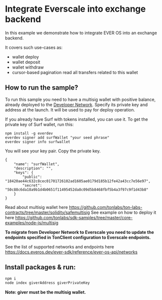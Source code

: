 # Integrate Everscale into exchange backend

In this example we demonstrate how to integrate EVER OS into an exchange backend.

It covers such use-cases as: 
- wallet deploy 
- wallet deposit
- wallet withdraw
- cursor-based pagination read all transfers related to this wallet

## How to run the sample?

To run this sample you need to have a multisig wallet with positive balance,
already deployed to the [Developer Network](https://docs.everos.dev/ever-sdk/reference/ever-os-api/networks). Specify its private key and address at the launch.
It will be used to pay for deploy operation. 

If you already have Surf with tokens installed, you can use it. 
To get the private key of Surf wallet, run this:

```
npm install -g everdev
everdev signer add surfWallet "your seed phrase"
everdev signer info surfwallet
```

You will see your key pair. Copy the private key. 
```
{
    "name": "surfWallet",
    "description": "",
    "keys": {
        "public": "18420ae44c632c8cec01701726102ad1605ae0179d185b12fe42a43cc7e56e97",
        "secret": "50c88c6da18a9b1d4b0651f11495452da8c09d5b8468fbf5b4a3f97c9f1d43b8"
    }
}
```

Read about multisig wallet here https://github.com/tonlabs/ton-labs-contracts/tree/master/solidity/safemultisig
See example on how to deploy it here https://github.com/tonlabs/sdk-samples/tree/master/core-examples/node-js/multisig

**To migrate from Developer Network to Everscale you need to update the endpoints specified in TonClient configuration
to Everscale endpoints.**

See the list of supported networks and endpoints here https://docs.everos.dev/ever-sdk/reference/ever-os-api/networks

## Install packages & run:

```sh
npm i
node index giverAddress giverPrivateKey
```
**Note: giver must be the multisig wallet.**
